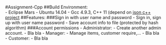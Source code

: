#Assignment-Cpp
##Build Environment:    
    - Eclipse Mars
    - Ubuntu 14.04
    - Gcc 4.9.3, C++ 11 (depend on [json c++ project](https://github.com/nlohmann/json)
##Features:
###Sign in with user name and password
	- Sign in, sign up with user name password
	- Save account info to file (protected by hash algorithm)
###Account permissions
	- Administrator:
		- Create another admin account.
		- Bla bla
	- Manager:
		- Manage items, customer require,...
		- Bla bla
	- Customer:
		- Bla bla